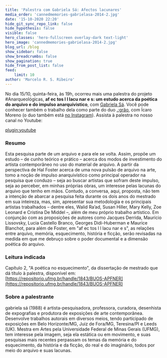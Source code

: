 ```yaml
---
title: 'Palestra com Gabriela Sá: Afectos lacunares'
media_order: 'cannedmemories-gabrielasa-2014-2.jpg'
date: '15-10-2020 22:20'
hide_git_sync_repo_link: false
hide_hypothesis: false
visible: false
hero_classes: 'hero-fullscreen overlay-dark text-light'
hero_image: 'cannedmemories-gabrielasa-2014-2.jpg'
blog_url: /blog
show_sidebar: false
show_breadcrumbs: false
show_pagination: true
hide_from_post_list: false
feed:
    limit: 10
author: 'Marcelo R. S. Ribeiro'
---
```


No dia 15/10, quinta-feira, às 19h, ocorreu mais uma palestra do projeto #Anarqueológicas, **af ec tos l l lacu nar e s: um estudo acerca da poética do arquivo e do impulso anarquívistico**, com [Gabriela Sá](https://www.instagram.com/dsagabriela/). Você pode conhecer também o trabalho dela como parte do duo [.:grão](https://cargocollective.com/grao-us), com Ícaro Moreno (o duo também está [no Instagram](https://www.instagram.com/grao.us/)). Assista à palestra no nosso canal no Youtube:

[plugin:youtube](https://www.youtube.com/watch?v=ZUTDyiIZmOk)

### Resumo

Esta pesquisa parte de um arquivo e para ele se volta. Assim, propõe um estudo – de cunho teórico e prático – acerca dos modos de investimento do artista contemporâneo no uso do material de arquivo. A partir da perspectiva de Hal Foster acerca de uma nova pulsão de arquivo na arte, tomo a noção de impulso anarquivístico como principal operador na pesquisa que conduzo – seja ao buscar artistas que sofram deste impulso, seja ao perceber, em minhas próprias obras, um interesse pelas lacunas do arquivo que tenho em mãos. Contudo, a conversa, aqui, proposta, não tem a intenção de abarcar a pesquisa feita durante os dois anos do mestrado em sua inteireza, mas, sim, apresentar sua metodologia e os principais artistas trabalhados – dentre eles, Walid Ra’ad, Susan Hiller, Mary Kelly, Zoe Leonard e Cristina De Middel –, além de meu próprio trabalho artístico. Em conjunção com as proposições de autores como Jacques Derrida, Maurício Lissovsky, Lucia Castello Branco, Georges Didi-Huberman e Maurice Blanchot, para além de Foster, em "af ec tos l l lacu nar e s", as relações entre arquivo, memória, esquecimento, história e ficção, serão revisadas na medida em que me debruço sobre o poder documental e a dimensão poética do arquivo.

### Leitura indicada

Capítulo 2, "A poética no esquecimento", da dissertação de mestrado que dá título à palestra, disponível em: [https://repositorio.ufmg.br/handle/1843/BUOS-APFNER](https://repositorio.ufmg.br/handle/1843/BUOS-APFNER)

### Sobre a palestrante

gabriela sá (1988) é artista-pesquisadora, professora, curadora, desenhista de expografias e produtora de exposições de arte contemporânea. Desenvolve trabalhos autorais em diversos meios, tendo participado de exposições em Belo Horizonte/MG, Juiz de Fora/MG, Teresina/PI e Leeds (UK). Mestra em Artes pela Universidade Federal de Minas Gerais (UFMG), tem interesse pela imagem, seja ela estática ou em movimento, e suas pesquisas mais recentes perpassam os temas da memória e do esquecimento, da história e da ficção, do real e do imaginário, todos por meio do arquivo e suas lacunas.
